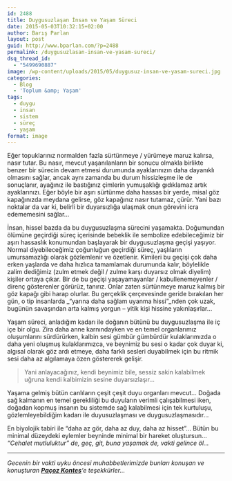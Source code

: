 ```yaml
---
id: 2488
title: Duygusuzlaşan İnsan ve Yaşam Süreci
date: 2015-05-03T10:32:15+02:00
author: Barış Parlan
layout: post
guid: http://www.bparlan.com/?p=2488
permalink: /duygusuzlasan-insan-ve-yasam-sureci/
dsq_thread_id:
  - "5499690887"
image: /wp-content/uploads/2015/05/duygusuz-insan-ve-yasam-sureci.jpg
categories:
  - Blog
  - 'Toplum &amp; Yaşam'
tags:
  - duygu
  - insan
  - sistem
  - süreç
  - yaşam
format: image
---
```

<div class="ttr_start">
</div>

Eğer topuklarınız normalden fazla sürtünmeye / yürümeye maruz kalırsa, nasır tutar. Bu nasır, mevcut yaşanılanların bir sonucu olmakla birlikte benzer bir sürecin devam etmesi durumunda ayaklarınızın daha dayanıklı olmasını sağlar, ancak aynı zamanda bu durum hissizleşme ile de sonuçlanır, ayağınız ile bastığınız çimlerin yumuşaklığı gıdıklamaz artık ayaklarınızı. Eğer böyle bir aşırı sürtünme daha hassas bir yerde, misal göz kapağınızda meydana gelirse, göz kapağınız nasır tutamaz, çürür. Yani bazı noktalar da var ki, belirli bir duyarsızlığa ulaşmak onun görevini icra edememesini sağlar&#8230;

İnsan, hissel bazda da bu duygusuzlaşma sürecini yaşamakta. Doğumundan ölümüne geçirdiği süreç içerisinde bebeklik ile sembolize edebileceğimiz bir aşırı hassaslık konumundan başlayarak bir duygusuzlaşma geçişi yaşıyor. Normal diyebileceğimiz çoğunluğun geçirdiği süreç, yaşlıların umursamazlığı olarak gözlemlenir ve özetlenir. Kimileri bu geçişi çok daha erken yaşlarda ve daha hızlıca tamamlamak durumunda kalır, böylelikle zalim dediğimiz (zulm etmek değil / zulme karşı duyarsız olmak diyelim) kişiler ortaya çıkar. Bir de bu geçişi yaşayamayanlar / kabullenemeyenler / direnç gösterenler görürüz, tanırız. Onlar zaten sürtünmeye maruz kalmış bir göz kapağı gibi harap olurlar. Bu gerçeklik çerçevesinde geride bırakılan her gün, o tip insanlarda _&#8220;yarına daha sağlam uyanma hissi&#8221;_nden çok uzak, bugünün savaşından arta kalmış yorgun &#8211; yitik kişi hissine yakınlaşırlar&#8230;

Yaşam süreci, anladığım kadarı ile doğanın bütünü bu duygusuzlaşma ile iç içe bir olgu. Zira daha anne karnındayken ve en temel organlarımız oluşumlarını sürdürürken, kalbin sesi gümbür gümbürdür kulaklarımızda o daha yeni oluşmuş kulaklarımızca, ve beynimiz bu sesi o kadar çok duyar ki, algısal olarak göz ardı etmeye, daha farklı sesleri duyabilmek için bu ritmik sesi daha az algılamaya özen göstererek gelişir.

> Yani anlayacağınız, kendi beynimiz bile, sessiz sakin kalabilmek uğruna kendi kalbimizin sesine duyarsızlaşır&#8230;

Yaşama gelmiş bütün canlıların çeşit çeşit duyu organları mevcut&#8230; Doğada sağ kalmanın en temel gerekliliği bu duyuların verimli çalışabilmesi iken, doğadan kopmuş insanın bu sistemde sağ kalabilmesi için tek kurtuluşu, gözlemleyebildiğim kadarı ile duyusuzlaşması ve duygusuzlaşmasıdır&#8230;

En biyolojik tabiri ile &#8220;daha az gör, daha az duy, daha az hisset&#8221;&#8230; Bütün bu minimal düzeydeki eylemler beyninde minimal bir hareket oluştursun&#8230; _&#8220;Cehalet mutluluktur&#8221; de, geç, git, buna yaşamak de, vakti gelince öl&#8230;_

* * *

_Gecenin bir vakti uyku öncesi muhabbetlerimizde bunları konuşan ve konuşturan **<a href="http://www.pacozkontes.com" target="_blank">Paçoz Kontes</a>**&#8216;e teşekkürler&#8230;_

<div class="ttr_end">
</div>